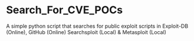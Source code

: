 # Search_For_CVE_POCs
A simple python script that searches for public exploit scripts in Exploit-DB (Online), GitHub (Online) Searchsploit (Local) &amp; Metasploit (Local)
